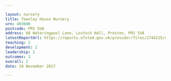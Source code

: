 ```yaml
---

layout: nursery
title: Townley House Nursery
urn: 403600
postcode: PR5 5UA
address: 60 Wateringpool Lane, Lostock Hall, Preston, PR5 5UA
latestReportUrl: https://reports.ofsted.gov.uk/provider/files/2744215/urn/403600.pdf
teaching: 2
development: 2
leadership: 2
outcomes: 2
overall: 2
date: 28 November 2017

---
```


